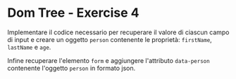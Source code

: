# Dom Tree - Exercise 4
Implementare il codice necessario per recuperare il valore di ciascun campo di input e creare un oggetto `person` contenente le proprietà: `firstName`, `lastName` e `age`. 

Infine recuperare l'elemento `form` e aggiungere l'attributo `data-person` contenente l'oggetto `person` in formato json.